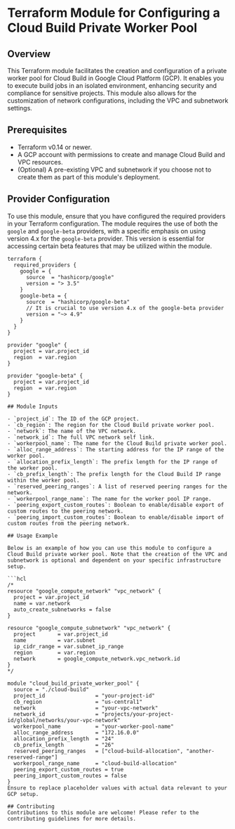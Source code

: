# Terraform Module for Configuring a Cloud Build Private Worker Pool

## Overview

This Terraform module facilitates the creation and configuration of a private worker pool for Cloud Build in Google Cloud Platform (GCP). It enables you to execute build jobs in an isolated environment, enhancing security and compliance for sensitive projects. This module also allows for the customization of network configurations, including the VPC and subnetwork settings.

## Prerequisites

- Terraform v0.14 or newer.
- A GCP account with permissions to create and manage Cloud Build and VPC resources.
- (Optional) A pre-existing VPC and subnetwork if you choose not to create them as part of this module's deployment.

## Provider Configuration

To use this module, ensure that you have configured the required providers in your Terraform configuration. The module requires the use of both the `google` and `google-beta` providers, with a specific emphasis on using version 4.x for the `google-beta` provider. This version is essential for accessing certain beta features that may be utilized within the module.

```hcl
terraform {
  required_providers {
    google = {
      source  = "hashicorp/google"
      version = "> 3.5"
    }
    google-beta = {
      source  = "hashicorp/google-beta"
      // It is crucial to use version 4.x of the google-beta provider
      version = "~> 4.9"
    }
  }
}

provider "google" {
  project = var.project_id
  region  = var.region
}

provider "google-beta" {
  project = var.project_id
  region  = var.region
}

## Module Inputs

- `project_id`: The ID of the GCP project.
- `cb_region`: The region for the Cloud Build private worker pool.
- `network`: The name of the VPC network.
- `network_id`: The full VPC network self link.
- `workerpool_name`: The name for the Cloud Build private worker pool.
- `alloc_range_address`: The starting address for the IP range of the worker pool.
- `allocation_prefix_length`: The prefix length for the IP range of the worker pool.
- `cb_prefix_length`: The prefix length for the Cloud Build IP range within the worker pool.
- `reserved_peering_ranges`: A list of reserved peering ranges for the network.
- `workerpool_range_name`: The name for the worker pool IP range.
- `peering_export_custom_routes`: Boolean to enable/disable export of custom routes to the peering network.
- `peering_import_custom_routes`: Boolean to enable/disable import of custom routes from the peering network.

## Usage Example

Below is an example of how you can use this module to configure a Cloud Build private worker pool. Note that the creation of the VPC and subnetwork is optional and dependent on your specific infrastructure setup.

```hcl
/*
resource "google_compute_network" "vpc_network" {
  project = var.project_id
  name = var.network
  auto_create_subnetworks = false
}

resource "google_compute_subnetwork" "vpc_network" {
  project       = var.project_id
  name          = var.subnet
  ip_cidr_range = var.subnet_ip_range
  region        = var.region
  network       = google_compute_network.vpc_network.id
}
*/

module "cloud_build_private_worker_pool" {
  source = "./cloud-build"
  project_id                = "your-project-id"
  cb_region                 = "us-central1"
  network                   = "your-vpc-network"
  network_id                = "projects/your-project-id/global/networks/your-vpc-network"
  workerpool_name           = "your-worker-pool-name"
  alloc_range_address       = "172.16.0.0"
  allocation_prefix_length  = "24"
  cb_prefix_length          = "26"
  reserved_peering_ranges   = ["cloud-build-allocation", "another-reserved-range"]
  workerpool_range_name     = "cloud-build-allocation"
  peering_export_custom_routes = true
  peering_import_custom_routes = false
}
Ensure to replace placeholder values with actual data relevant to your GCP setup.

## Contributing
Contributions to this module are welcome! Please refer to the contributing guidelines for more details.


